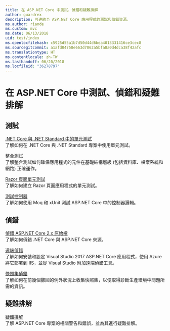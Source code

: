 ```yaml
---
title: 在 ASP.NET Core 中測試、偵錯和疑難排解
author: guardrex
description: 可連結至 ASP.NET Core 應用程式的測試和偵錯資源。
ms.author: riande
ms.custom: mvc
ms.date: 06/13/2018
uid: test/index
ms.openlocfilehash: c5925d55a1b7d50d44d6bea4013331416ce3cec8
ms.sourcegitcommit: a1afd04758e663d7062a5bfa8a0d4dca38f42afc
ms.translationtype: HT
ms.contentlocale: zh-TW
ms.lasthandoff: 06/20/2018
ms.locfileid: "36278797"
---
```

# <a name="test-debug-and-troubleshoot-in-aspnet-core"></a>在 ASP.NET Core 中測試、偵錯和疑難排解

## <a name="test"></a>測試

[.NET Core 與 .NET Standard 中的單元測試](/dotnet/articles/core/testing/)  
了解如何在 .NET Core 與 .NET Standard 專案中使用單元測試。

[整合測試](xref:test/integration-tests)  
了解整合測試如何確保應用程式的元件在基礎結構層級 (包括資料庫、檔案系統和網路) 正確運作。

[Razor 頁面單元測試](xref:test/razor-pages-tests)  
了解如何建立 Razor 頁面應用程式的單元測試。

[測試控制器](xref:mvc/controllers/testing)  
了解如何使用 Moq 和 xUnit 測試 ASP.NET Core 中的控制器邏輯。

## <a name="debug"></a>偵錯

[偵錯 ASP.NET Core 2.x 原始檔](https://github.com/aspnet/Docs/issues/4155)  
了解如何偵錯 .NET Core 與 ASP.NET Core 來源。

[遠端偵錯](/visualstudio/debugger/remote-debugging-azure)  
了解如何安裝和設定 Visual Studio 2017 ASP.NET Core 應用程式，使用 Azure 將它部署到 IIS，並從 Visual Studio 附加遠端偵錯工具。

[快照集偵錯](/azure/application-insights/app-insights-snapshot-debugger)  
了解如何在前幾個擲回的例外狀況上收集快照集，以便取得診斷生產環境中問題所需的資訊。

## <a name="troubleshoot"></a>疑難排解

[疑難排解](xref:test/troubleshoot)  
了解 ASP.NET Core 專案的相關警告和錯誤，並為其進行疑難排解。
